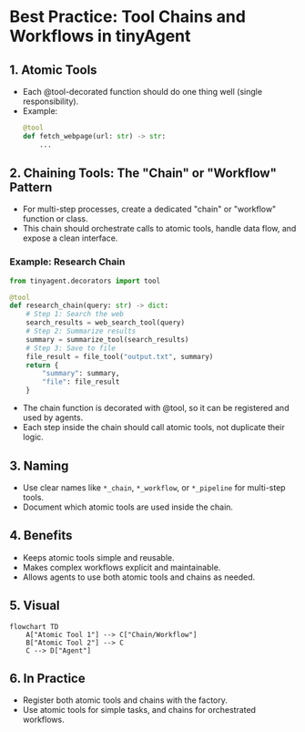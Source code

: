 # Best Practice: Tool Chains and Workflows in tinyAgent

## 1. Atomic Tools

- Each @tool-decorated function should do one thing well (single responsibility).
- Example:
  ```python
  @tool
  def fetch_webpage(url: str) -> str:
      ...
  ```

## 2. Chaining Tools: The "Chain" or "Workflow" Pattern

- For multi-step processes, create a dedicated "chain" or "workflow" function or class.
- This chain should orchestrate calls to atomic tools, handle data flow, and expose a clean interface.

### Example: Research Chain

```python
from tinyagent.decorators import tool

@tool
def research_chain(query: str) -> dict:
    # Step 1: Search the web
    search_results = web_search_tool(query)
    # Step 2: Summarize results
    summary = summarize_tool(search_results)
    # Step 3: Save to file
    file_result = file_tool("output.txt", summary)
    return {
        "summary": summary,
        "file": file_result
    }
```

- The chain function is decorated with @tool, so it can be registered and used by agents.
- Each step inside the chain should call atomic tools, not duplicate their logic.

## 3. Naming

- Use clear names like `*_chain`, `*_workflow`, or `*_pipeline` for multi-step tools.
- Document which atomic tools are used inside the chain.

## 4. Benefits

- Keeps atomic tools simple and reusable.
- Makes complex workflows explicit and maintainable.
- Allows agents to use both atomic tools and chains as needed.

## 5. Visual

```mermaid
flowchart TD
    A["Atomic Tool 1"] --> C["Chain/Workflow"]
    B["Atomic Tool 2"] --> C
    C --> D["Agent"]
```

## 6. In Practice

- Register both atomic tools and chains with the factory.
- Use atomic tools for simple tasks, and chains for orchestrated workflows.
